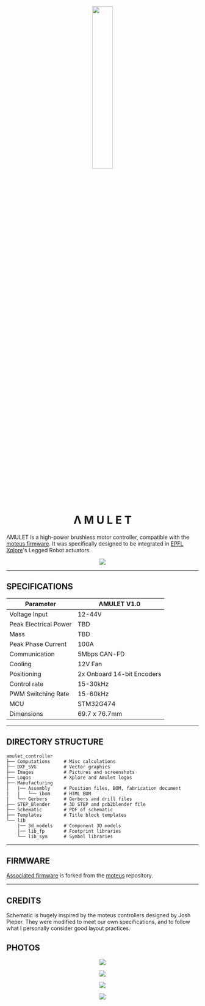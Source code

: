 <p align="center" width="100%">
    <img width="33%" src="/Logos/amulet_logo.svg">
</p>

<h1 align="center">Λ M U L E T</h1>

ΛMULET is a high-power brushless motor controller, compatible with the [moteus firmware](https://github.com/mjbots/moteus). It was specifically designed to be integrated in [EPFL Xplore](https://github.com/EPFLXplore)'s Legged Robot actuators.

<p align="center" width="100%">
    <img src="/Images/amulet_front.png">
</p>

***

## SPECIFICATIONS

| Parameter | ΛMULET V1.0 | 
| --- | --- |
| Voltage Input | 12-44V |
| Peak Electrical Power | TBD |
| Mass | TBD |
| Peak Phase Current | 100A |
| Communication | 5Mbps CAN-FD |
| Cooling | 12V Fan |
| Positioning | 2x Onboard 14-bit Encoders |
| Control rate | 15-30kHz |
| PWM Switching Rate | 15-60kHz |
| MCU | STM32G474 |
| Dimensions | 69.7 x 76.7mm |

***

## DIRECTORY STRUCTURE

```
amulet_controller
├── Computations     # Misc calculations
├── DXF_SVG          # Vector graphics
├── Images           # Pictures and screenshots
├── Logos            # Xplore and Amulet logos
├── Manufacturing
│   |── Assembly     # Position files, BOM, fabrication document
|   |   └── ibom     # HTML BOM
|   └── Gerbers      # Gerbers and drill files
├── STEP_Blender     # 3D STEP and pcb2blender file
├── Schematic        # PDF of schematic
├── Templates        # Title block templates
└── lib
    |── 3d_models    # Component 3D models
    |── lib_fp       # Footprint libraries
    └── lib_sym      # Symbol libraries
```

***

## FIRMWARE

[Associated firmware](https://github.com/EPFLXplore/XRE_moteus/tree/amulet) is forked from the [moteus](https://github.com/mjbots/moteus) repository.

***

## CREDITS

Schematic is hugely inspired by the moteus controllers designed by Josh Pieper. They were modified to meet our own specifications, and to follow what I personally consider good layout practices.

## PHOTOS

<p align="center" width="100%">
    <img src="/Images/amulet_stack.png">
</p>

<p align="center" width="100%">
    <img src="/Images/amulet_logo.png">
</p>

<p align="center" width="100%">
    <img src="/Images/amulet_connector.png">
</p>

<p align="center" width="100%">
    <img src="/Images/amulet_back.png">
</p>
